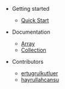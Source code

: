 - Getting started

  - [Quick Start](quick-start.md)

- Documentation
  - [Array](array.md)
  - [Collection](collection.md)

- Contributors
  - [ertugrulkutluer](https://github.com/ertugrulkutluer)
  - [hayrullahcansu](https://github.com/hayrullahcansu)